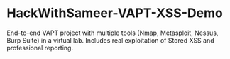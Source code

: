 # HackWithSameer-VAPT-XSS-Demo
End-to-end VAPT project with multiple tools (Nmap, Metasploit, Nessus, Burp Suite) in a virtual lab. Includes real exploitation of Stored XSS and professional reporting.
